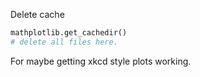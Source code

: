 
Delete cache

```python
mathplotlib.get_cachedir() 
# delete all files here.
```

For maybe getting xkcd style plots working.